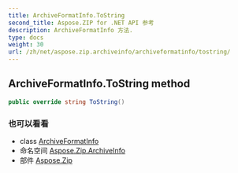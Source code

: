 ```yaml
---
title: ArchiveFormatInfo.ToString
second_title: Aspose.ZIP for .NET API 参考
description: ArchiveFormatInfo 方法. 
type: docs
weight: 30
url: /zh/net/aspose.zip.archiveinfo/archiveformatinfo/tostring/
---
```

## ArchiveFormatInfo.ToString method

```csharp
public override string ToString()
```

### 也可以看看

* class [ArchiveFormatInfo](../)
* 命名空间 [Aspose.Zip.ArchiveInfo](../../archiveformatinfo/)
* 部件 [Aspose.Zip](../../../)


